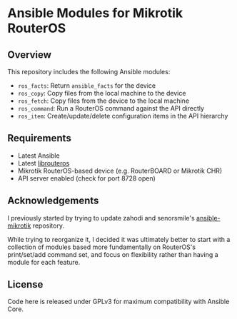 Ansible Modules for Mikrotik RouterOS
=====================================

Overview
--------

This repository includes the following Ansible modules:
* `ros_facts`: Return `ansible_facts` for the device
* `ros_copy`: Copy files from the local machine to the device
* `ros_fetch`: Copy files from the device to the local machine
* `ros_command`: Run a RouterOS command against the API directly
* `ros_item`: Create/update/delete configuration items in the API hierarchy

Requirements
------------

* Latest Ansible
* Latest [librouteros](https://pypi.python.org/pypi/librouteros)
* Mikrotik RouterOS-based device (e.g. RouterBOARD or Mikrotik CHR)
* API server enabled (check for port 8728 open)

Acknowledgements
----------------

I previously started by trying to update zahodi and senorsmile's
[ansible-mikrotik](https://github.com/zahodi/ansible-mikrotik) repository.

While trying to reorganize it, I decided it was ultimately better to start with
a collection of modules based more fundamentally on RouterOS's print/set/add
command set, and focus on flexibility rather than having a module for each
feature.

License
-------

Code here is released under GPLv3 for maximum compatibility with Ansible Core.
